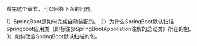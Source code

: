 
看完这个章节，可以回答下面的问题。

1）SpringBoot是如何完成自动装配的。
2）为什么SpringBoot默认扫描Springboot应用类（即标注@SpringBootApplication注解的启动类）所在的包。
3）如何改变SpringBoot默认扫描的包。